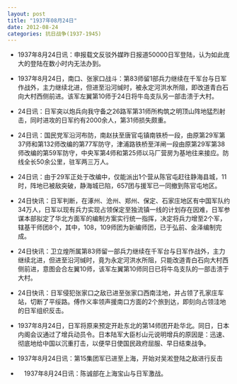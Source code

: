 ```yaml
---
layout: post
title: "1937年08月24日"
date: 2012-08-24
categories: 抗日战争(1937-1945)
---
```


<meta name="referrer" content="no-referrer" />

- 1937年8月24日讯：申报载文反驳外媒昨日报道50000日军登陆，认为如此庞大的登陆在数小时内无法办到。 

- 1937年8月24日，南口、张家口战斗：第83师留1部兵力继续在千军台与日军作战外，主力继续北进，但进至沿河缄时，被永定河洪水所阻，即改道青白石向大村西侧前进。该军左翼第10师于24日将牛岛支队另一部击溃于大村。 

- 24日讯：日军突以炮兵向我守备之26路军第31师所构筑之明顶山阵地猛烈射击，同时进攻的日军约有2000余人，第31师损失颇重。 

- 24日讯：国民党军沿河布防，南赵扶至唐官屯镇南铁桥一段，由原第29军第37师和第132师改编的第77军防守，津浦路铁桥至洋闸一段由原第29军第38师改编的第59军防守，中央军第4师和第25师以马厂营房为基地往来接应。防线全长50余公里，驻军两三万人。 

- 24日讯：由于29军正处于改编中，仅能派出1个营从陈官屯赶往静海县城，11时，阵地已被敌突破，静海城已陷，657团与援军已一同撤到陈官屯地区。 

- 24日快讯：日军判断，在涿州、沧州、郑州、保定、石家庄地区有中国军队约34万人，日军以现有兵力实现占领保定至独流镇一线的计划存在因难，日军参谋本部拟定了华北方面军的编制方案实行统一指挥，决定将兵力增至2个军，辖基干师团8个，其中，108，109师团为新编师团，已于弘前、金泽编制完成。 

- 24日快讯：卫立煌所属第83师留一部兵力继续在千军台与日军作战外，主力继续北进，但进至沿河缄时，竟为永定河洪水所阻，只能改道青白石向大村西侧前进，意图会合左翼10师，该军左翼第10师同日已将牛岛支队的一部击溃于大村。 

- 24日快讯：日军侵犯张家口之敌已进至张家口西南洼地，并占领了孔家庄车站，切断了平绥路。傅作义率领声援南口方面的2个旅到达，即刻向占领洼地的日军组织反击。 

- 1937年8月24日，日军将原来预定开赴东北的第14师团开赴华北。同日，日本内阁会议通过了增兵动员令。日本陆军大臣杉山元说明增兵的原因是：迅速、彻底地给中国以沉重打击，以便早日使国民政府屈服、早日结束战争。 

- 1937年8月24日讯：第15集团军已进至上海，开始对吴淞登陆之敌进行反击 

- 　1937年8月24日讯：陈诚部在上海宝山与日军激战。 

